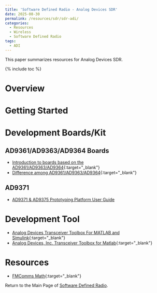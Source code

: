 ```yaml
---
title: 'Software Defined Radio - Analog Devices SDR'
date: 2025-08-30
permalink: /resources/sdr/sdr-adi/
categories:
  - Resources
  - Wireless  
  - Software Defined Radio
tags: 
  - ADI 
---
```


This paper summarizes resources for Analog Devices SDR.

{% include toc %}

# Overview

# Getting Started

# Development Boards/Kit
## AD9361/AD9363/AD9364 Boards
* [Introduction to boards based on the AD9361/AD9363/AD9364](https://wiki.analog.com/resources/eval/user-guides/ad-fmcomms2-ebz/introduction){:target="_blank"}
* [Difference among AD9361/AD9363/AD9364](https://wiki.analog.com/resources/eval/user-guides/ad-fmcomms2-ebz/ad9361){:target="_blank"}

## AD9371
* [AD9371 & AD9375 Prototyping Platform User Guide](https://wiki.analog.com/resources/eval/user-guides/mykonos#ad9371_ad9375_prototyping_platform_user_guide)


# Development Tool
* [Analog Devices Transceiver Toolbox For MATLAB and Simulink](https://wiki.analog.com/resources/tools-software/transceiver-toolbox){:target="_blank"}
* [Analog Devices, Inc. Transceiver Toolbox for Matlab](https://analogdevicesinc.github.io/TransceiverToolbox/mkdocs/){:target="_blank"}

# Resources
* [FMComms Math](https://wiki.analog.com/resources/eval/user-guides/ad-fmcomms1-ebz/math){:target="_blank"}


Return to the Main Page of [Software Defined Radio](/resources/sdr/).